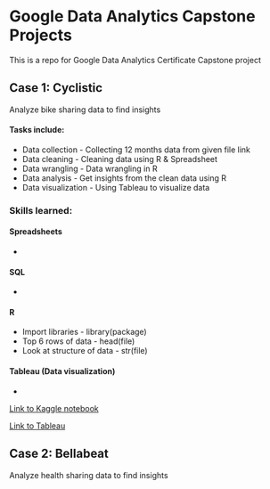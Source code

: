 # Google Data Analytics Capstone Projects
This is a repo for Google Data Analytics Certificate Capstone project

## Case 1: Cyclistic
Analyze bike sharing data to find insights

#### Tasks include:
* Data collection - Collecting 12 months data from given file link
* Data cleaning - Cleaning data using R & Spreadsheet
* Data wrangling - Data wrangling in R
* Data analysis - Get insights from the clean data using R
* Data visualization - Using Tableau to visualize data

### Skills learned:

#### Spreadsheets

*

#### SQL

*

#### R

* Import libraries - library(package)
* Top 6 rows of data - head(file)
* Look at structure of data - str(file)

#### Tableau (Data visualization)

*

[Link to Kaggle notebook](https://www.kaggle.com/code/jjean95/google-data-analytic-capstone-cyclistic)

[Link to Tableau](https://public.tableau.com/views/Capstoneproject1CyclisticDataset/Story1?:language=en-US&:display_count=n&:origin=viz_share_link)


## Case 2: Bellabeat
Analyze health sharing data to find insights
